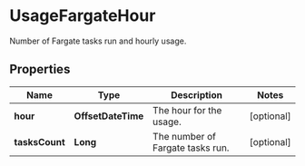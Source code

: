 

# UsageFargateHour

Number of Fargate tasks run and hourly usage.
## Properties

Name | Type | Description | Notes
------------ | ------------- | ------------- | -------------
**hour** | **OffsetDateTime** | The hour for the usage. |  [optional]
**tasksCount** | **Long** | The number of Fargate tasks run. |  [optional]



